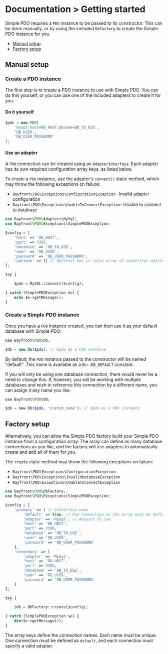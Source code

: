 # Documentation > Getting started

Simple PDO requires a `PDO` instance to be passed to its constructor.
This can be done manually, or by using the included `DbFactory` to create the Simple PDO instance for you.

- [Manual setup](#manual-setup)
- [Factory setup](#factory-setup)

## Manual setup

### Create a PDO instance

The first step is to create a PDO instance to use with Simple PDO.
You can do this yourself, or you can use one of the included adapters to create it for you.

#### Do it yourself

```php
$pdo = new PDO(
    'mysql:host=DB_HOST;dbname=DB_TO_USE',
    'DB_USER',
    'DB_USER_PASSWORD'
);
```

#### Use an adapter

A `PDO` connection can be created using an `AdapterInterface`.
Each adapter has its own required configuration array keys, as listed below.

To create a `PDO` instance, use the adapter's `connect()` static method,
which may throw the following exceptions on failure:

- `Bayfront\PDO\Exceptions\ConfigurationException`- Invalid adapter configuration
- `Bayfront\PDO\Exceptions\UnableToConnectException`- Unable to connect to database

```php
use Bayfront\PDO\Adapters\MySql;
use Bayfront\PDO\Exceptions\SimplePDOException;

$config = [
    'host' => 'DB_HOST',
    'port' => 3306,
    'database' => 'DB_TO_USE',
    'user' => 'DB_USER',
    'password' => 'DB_USER_PASSWORD',
    'options' => [] // Optional key => value array of connection options
];

try {

    $pdo = MySQL::connect($config);

} catch (SimplePDOException $e) {
    echo $e->getMessage();
}
```

### Create a Simple PDO instance

Once you have a `PDO` instance created, you can then use it as your default database with Simple PDO:

```php
use Bayfront\PDO\Db;

$db = new Db($pdo); // $pdo as a PDO instance
```

By default, the `PDO` instance passed to the constructor will be named "default".
This name is available as a `Db::DB_DEFAULT` constant.

If you will only be using one database connection, there would never be a need to change this.
If, however, you will be working with multiple databases and wish to reference this connection by a different name,
you can assign it any name you like:

```php
use Bayfront\PDO\Db;

$db = new Db($pdo, 'custom_name'); // $pdo as a PDO instance
```

## Factory setup

Alternatively, you can allow the Simple PDO factory build your Simple PDO instance from a configuration array.
The array can define as many database connections as you like,
and the factory will use adapters to automatically create and add all of them for you.

The `create` static method may throw the following exceptions on failure:

- `Bayfront\PDO\Exceptions\ConfigurationException`
- `Bayfront\PDO\Exceptions\InvalidDatabaseException`
- `Bayfront\PDO\Exceptions\UnableToConnectException`

```php
use Bayfront\PDO\DbFactory;
use Bayfront\PDO\Exceptions\SimplePDOException;

$config = [ 
    'primary' => [ // Connection name
        'default' => true, // One connection on the array must be defined as default
        'adapter' => 'MySql', // Adapter to use
        'host' => 'DB_HOST',
        'port' => 3306,
        'database' => 'DB_TO_USE',
        'user' => 'DB_USER',
        'password' => 'DB_USER_PASSWORD'
    ],
    'secondary' => [ 
        'adapter' => 'MySql',
        'host' => 'DB_HOST',
        'port' => 3306,
        'database' => 'DB_TO_USE',
        'user' => 'DB_USER',
        'password' => 'DB_USER_PASSWORD'
    ]
];

try {

    $db = DbFactory::create($config);

} catch (SimplePDOException $e) {
    die($e->getMessage());
}
```

The array keys define the connection names.
Each name must be unique.
One connection must be defined as `default`, and each connection must specify a valid adapter.